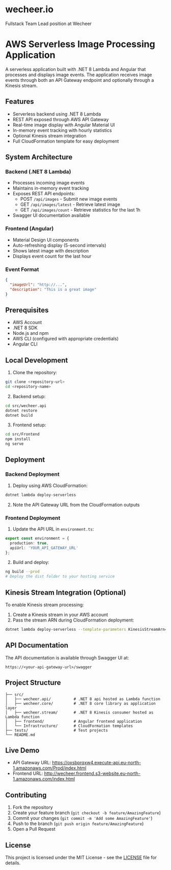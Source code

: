 # wecheer.io
Fullstack Team Lead position at Wecheer
# AWS Serverless Image Processing Application

A serverless application built with .NET 8 Lambda and Angular that processes and displays image events. The application receives image events through both an API Gateway endpoint and optionally through a Kinesis stream.

## Features

- Serverless backend using .NET 8 Lambda
- REST API exposed through AWS API Gateway
- Real-time image display with Angular Material UI
- In-memory event tracking with hourly statistics
- Optional Kinesis stream integration
- Full CloudFormation template for easy deployment

## System Architecture

### Backend (.NET 8 Lambda)
- Processes incoming image events
- Maintains in-memory event tracking
- Exposes REST API endpoints:
  - POST `/api/images` - Submit new image events
  - GET `/api/images/latest` - Retrieve latest image
  - GET `/api/images/count` - Retrieve statistics for the last 1h
- Swagger UI documentation available

### Frontend (Angular)
- Material Design UI components
- Auto-refreshing display (5-second intervals)
- Shows latest image with description
- Displays event count for the last hour

### Event Format
```json
{
  "imageUrl": "http://...",
  "description": "This is a great image"
}
```

## Prerequisites

- AWS Account
- .NET 8 SDK
- Node.js and npm
- AWS CLI (configured with appropriate credentials)
- Angular CLI

## Local Development

1. Clone the repository:
```bash
git clone <repository-url>
cd <repository-name>
```

2. Backend setup:
```bash
cd src/wecheer.api
dotnet restore
dotnet build
```

3. Frontend setup:
```bash
cd src/Frontend
npm install
ng serve
```

## Deployment

### Backend Deployment

1. Deploy using AWS CloudFormation:
```bash
dotnet lambda deploy-serverless
```

2. Note the API Gateway URL from the CloudFormation outputs

### Frontend Deployment

1. Update the API URL in `environment.ts`:
```typescript
export const environment = {
  production: true,
  apiUrl: 'YOUR_API_GATEWAY_URL'
};
```

2. Build and deploy:
```bash
ng build --prod
# Deploy the dist folder to your hosting service
```

## Kinesis Stream Integration (Optional)

To enable Kinesis stream processing:

1. Create a Kinesis stream in your AWS account
2. Pass the stream ARN during CloudFormation deployment:
```bash
dotnet lambda deploy-serverless --template-parameters KinesisStreamArn=<your-stream-arn>
```

## API Documentation

The API documentation is available through Swagger UI at:
```
https://<your-api-gateway-url>/swagger
```

## Project Structure

```
├── src/
│   ├── wecheer.api/          # .NET 8 api hosted as Lambda function
│   ├── wecheer.core/         # .NET 8 core library as application layer
│   ├── wecheer.stream/       # .NET 8 Kinesis consumer hosted as Lambda function
│   ├── frontend/             # Angular frontend application
│   └── Infrastructure/       # CloudFormation templates
├── tests/                    # Test projects
└── README.md
```

## Live Demo

- API Gateway URL: https://oxsbprqxw4.execute-api.eu-north-1.amazonaws.com/Prod/index.html
- Frontend URL: http://wecheer.frontend.s3-website.eu-north-1.amazonaws.com/index.html

## Contributing

1. Fork the repository
2. Create your feature branch (`git checkout -b feature/AmazingFeature`)
3. Commit your changes (`git commit -m 'Add some AmazingFeature'`)
4. Push to the branch (`git push origin feature/AmazingFeature`)
5. Open a Pull Request

## License

This project is licensed under the MIT License - see the [LICENSE](LICENSE) file for details.
